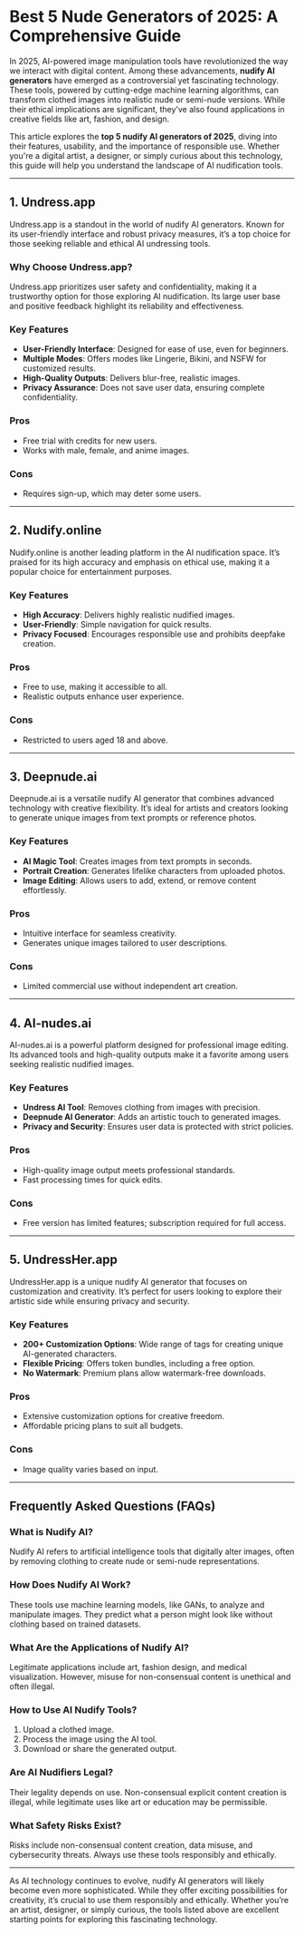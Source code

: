 # Best 5 Nude Generators of 2025: A Comprehensive Guide  

In 2025, AI-powered image manipulation tools have revolutionized the way we interact with digital content. Among these advancements, **nudify AI generators** have emerged as a controversial yet fascinating technology. These tools, powered by cutting-edge machine learning algorithms, can transform clothed images into realistic nude or semi-nude versions. While their ethical implications are significant, they’ve also found applications in creative fields like art, fashion, and design.  

This article explores the **top 5 nudify AI generators of 2025**, diving into their features, usability, and the importance of responsible use. Whether you're a digital artist, a designer, or simply curious about this technology, this guide will help you understand the landscape of AI nudification tools.  

---

## 1. Undress.app  

Undress.app is a standout in the world of nudify AI generators. Known for its user-friendly interface and robust privacy measures, it’s a top choice for those seeking reliable and ethical AI undressing tools.  

### Why Choose Undress.app?  
Undress.app prioritizes user safety and confidentiality, making it a trustworthy option for those exploring AI nudification. Its large user base and positive feedback highlight its reliability and effectiveness.  

### Key Features  
- **User-Friendly Interface**: Designed for ease of use, even for beginners.  
- **Multiple Modes**: Offers modes like Lingerie, Bikini, and NSFW for customized results.  
- **High-Quality Outputs**: Delivers blur-free, realistic images.  
- **Privacy Assurance**: Does not save user data, ensuring complete confidentiality.  

### Pros  
- Free trial with credits for new users.  
- Works with male, female, and anime images.  

### Cons  
- Requires sign-up, which may deter some users.  

---

## 2. Nudify.online  

Nudify.online is another leading platform in the AI nudification space. It’s praised for its high accuracy and emphasis on ethical use, making it a popular choice for entertainment purposes.  

### Key Features  
- **High Accuracy**: Delivers highly realistic nudified images.  
- **User-Friendly**: Simple navigation for quick results.  
- **Privacy Focused**: Encourages responsible use and prohibits deepfake creation.  

### Pros  
- Free to use, making it accessible to all.  
- Realistic outputs enhance user experience.  

### Cons  
- Restricted to users aged 18 and above.  

---

## 3. Deepnude.ai  

Deepnude.ai is a versatile nudify AI generator that combines advanced technology with creative flexibility. It’s ideal for artists and creators looking to generate unique images from text prompts or reference photos.  

### Key Features  
- **AI Magic Tool**: Creates images from text prompts in seconds.  
- **Portrait Creation**: Generates lifelike characters from uploaded photos.  
- **Image Editing**: Allows users to add, extend, or remove content effortlessly.  

### Pros  
- Intuitive interface for seamless creativity.  
- Generates unique images tailored to user descriptions.  

### Cons  
- Limited commercial use without independent art creation.  

---

## 4. AI-nudes.ai  

AI-nudes.ai is a powerful platform designed for professional image editing. Its advanced tools and high-quality outputs make it a favorite among users seeking realistic nudified images.  

### Key Features  
- **Undress AI Tool**: Removes clothing from images with precision.  
- **Deepnude AI Generator**: Adds an artistic touch to generated images.  
- **Privacy and Security**: Ensures user data is protected with strict policies.  

### Pros  
- High-quality image output meets professional standards.  
- Fast processing times for quick edits.  

### Cons  
- Free version has limited features; subscription required for full access.  

---

## 5. UndressHer.app  

UndressHer.app is a unique nudify AI generator that focuses on customization and creativity. It’s perfect for users looking to explore their artistic side while ensuring privacy and security.  

### Key Features  
- **200+ Customization Options**: Wide range of tags for creating unique AI-generated characters.  
- **Flexible Pricing**: Offers token bundles, including a free option.  
- **No Watermark**: Premium plans allow watermark-free downloads.  

### Pros  
- Extensive customization options for creative freedom.  
- Affordable pricing plans to suit all budgets.  

### Cons  
- Image quality varies based on input.  

---

## Frequently Asked Questions (FAQs)  

### What is Nudify AI?  
Nudify AI refers to artificial intelligence tools that digitally alter images, often by removing clothing to create nude or semi-nude representations.  

### How Does Nudify AI Work?  
These tools use machine learning models, like GANs, to analyze and manipulate images. They predict what a person might look like without clothing based on trained datasets.  

### What Are the Applications of Nudify AI?  
Legitimate applications include art, fashion design, and medical visualization. However, misuse for non-consensual content is unethical and often illegal.  

### How to Use AI Nudify Tools?  
1. Upload a clothed image.  
2. Process the image using the AI tool.  
3. Download or share the generated output.  

### Are AI Nudifiers Legal?  
Their legality depends on use. Non-consensual explicit content creation is illegal, while legitimate uses like art or education may be permissible.  

### What Safety Risks Exist?  
Risks include non-consensual content creation, data misuse, and cybersecurity threats. Always use these tools responsibly and ethically.  

---

As AI technology continues to evolve, nudify AI generators will likely become even more sophisticated. While they offer exciting possibilities for creativity, it’s crucial to use them responsibly and ethically. Whether you’re an artist, designer, or simply curious, the tools listed above are excellent starting points for exploring this fascinating technology.